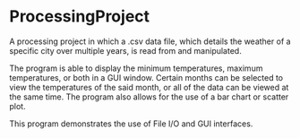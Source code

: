 # ProcessingProject
A processing project in which a .csv data file, which details the weather of a specific city over multiple years, is read from and manipulated.

The program is able to display the minimum temperatures, maximum temperatures, or both in a GUI window. Certain months can be selected to view the 
temperatures of the said month, or all of the data can be viewed at the same time. The program also allows for the use of a bar chart or scatter plot.

This program demonstrates the use of File I/O and GUI interfaces.

